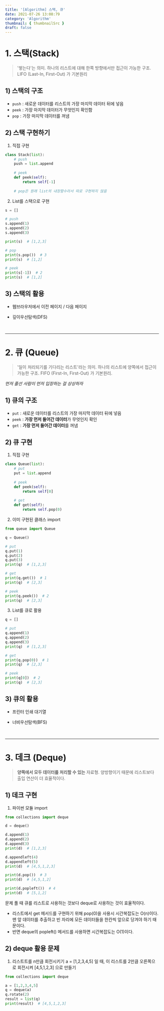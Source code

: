 ```yaml
---
title: '[Algorithm] 스택, 큐'
date: 2021-07-26 13:08:79
category: 'Algorithm'
thumbnail: { thumbnailSrc }
draft: false
---
```






# 1. 스택(Stack)

> '쌓는다'는 의미.
> 하나의 리스트에 대해 한쪽 방향에서만 접근이 가능한 구조.
> LIFO (Last-In, First-Out) 가 기본원리



## 1) 스택의 구조

- `push` : 새로운 데이터를 리스트의 가장 마지막 데이터 뒤에 넣음
- `peek` : 가장 마지막 데이터가 무엇인지 확인함
- `pop` : 가장 마지막 데이터를 꺼냄



## 2) 스택 구현하기

1. 직접 구현
```python
class Stack(list):
    # push
    push = list.append
    
    # peek
    def peek(self):
    	return self[-1]
    
    # pop은 원래 list의 내장함수라서 따로 구현하지 않음
```

2. List를 스택으로 구현
```python
s = []

# push
s.append(1)
s.append(2)
s.append(3)

print(s)  # [1,2,3]

# pop
print(s.pop())  # 3
print(s)  # [1,2]

# peek
print(s[-1])  # 2
print(s)  # [1,2]
```



## 3) 스택의 활용

- 웹브라우저에서 이전 페이지 / 다음 페이지

- 깊이우선탐색(DFS)

  ​	  

---------------------------

# 2. 큐 (Queue)
> '일이 처리되기를 기다리는 리스트'라는 의미.
> 하나의 리스트에 양쪽에서 접근이 가능한 구조.
> FIFO (First-In, First-Out) 가 기본원리.

_먼저 줄선 사람이 먼저 입장하는 걸 상상하자_

## 1) 큐의 구조
- `put` : 새로운 데이터를 리스트의 가장 마지막 데이터 뒤에 넣음
- `peek` : **가장 먼저 들어간 데이터**가 무엇인지 확인
- `get` : **가장 먼저 들어간 데이터**를 꺼냄

## 2) 큐 구현
1. 직접 구현
```python
class Queue(list):
    # put
    put = list.append
    
    # peek
    def peek(self):
    	return self[0]
    
    # get
    def get(self):
    	return self.pop(0)
```



2. 이미 구현된 클래스 import
```python
from queue import Queue

q = Queue()

# put
q.put(1)
q.put(2)
q.put(3)
print(q)  # [1,2,3]

# get
print(q.get())  # 1
print(q)  # [2,3]

# peek
print(q.peek())  # 2
print(q)  # [2,3]
```


3. List를 큐로 활용
```python
q = []

# put
q.append(1)
q.append(2)
q.append(3)
print(q)  # [1,2,3]

# get
print(q.pop(0))  # 1
print(q)  # [2,3]

# peek
print(q[0])  # 2
print(q)  # [2,3]

```

## 3) 큐의 활용
- 프린터 인쇄 대기열

- 너비우선탐색(BFS)

  ​	  

-------------------------

# 3. 데크 (Deque)
> **양쪽에서 모두 데이터를 처리할 수 있는** 자료형.
> 양방향이기 때문에 리스트보다 출입 연산이 더 효율적이다.

## 1) 데크 구현
1. 파이썬 모듈 import
```python
from collections import deque

d = deque()

d.append(1)
d.append(2)
d.append(3)
print(d)  # [1,2,3]

d.appendleft(4)
d.appendleft(5)
print(d)  # [4,5,1,2,3]

print(d.pop())  # 3
print(d)  # [4,5,1,2]

print(d.popleft())  # 4
print(d)  # [5,1,2]
```

문제 풀 때 큐를 리스트로 사용하는 것보다 deque로 사용하는 것이 효율적이다. 
- 리스트에서 get 메서드를 구현하기 위해 pop(0)을 사용시 시간복잡도는 O(n)이다. 맨 앞 데이터를 추출하고 빈 자리에 모든 데이터들을 한칸씩 앞으로 당겨야 하기 때문이다.
- 반면 deque의 popleft() 메서드를 사용하면 시간복잡도는 O(1)이다. 


## 2) deque 활용 문제
1. 리스트트를 n만큼 회전시키기
a = [1,2,3,4,5] 일 때, 이 리스트를 2만큼 오른쪽으로 회전시켜 [4,5,1,2,3] 으로 만들기

```python
from collections import deque

a = [1,2,3,4,5]
q = deque(a)
q.rotate(2)
result = list(q)
print(result)  # [4,5,1,2,3]
```
